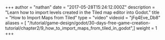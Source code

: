 +++
author = "nathan"
date = "2017-05-28T15:24:12.000Z"
description = "Learn how to import levels created in the Tiled map editor into Godot."
title = "How to Import Maps from Tiled"
type = "video"
videoid = "jFq4Eve_Db8"
aliases = [ "/tutorial/game-design/godot/30-days-free-game-creation-tutorial/chapter2/9_how_to_import_maps_from_tiled_in_godot",]
weight = 1
+++
